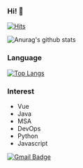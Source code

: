 ### Hi! 👋

<!--
**griffinGC/griffinGC** is a ✨ _special_ ✨ repository because its `README.md` (this file) appears on your GitHub profile.

Here are some ideas to get you started:

- 🔭 I’m currently working on ...
- 🌱 I’m currently learning ...
- 👯 I’m looking to collaborate on ...
- 🤔 I’m looking for help with ...
- 💬 Ask me about ...
- 📫 How to reach me: ...
- 😄 Pronouns: ...
- ⚡ Fun fact: ...
-->
[![Hits](https://hits.seeyoufarm.com/api/count/incr/badge.svg?url=https%3A%2F%2Fgithub.com%2FgriffinGC%2Fhit-counter&count_bg=%2379C83D&title_bg=%23555555&icon=&icon_color=%23E7E7E7&title=visitor&edge_flat=false)](https://hits.seeyoufarm.com)

![Anurag's github stats](https://github-readme-stats.vercel.app/api?username=griffinGC&show_icons=true&count_private=true&theme=buefy)

### Language
[![Top Langs](https://github-readme-stats.vercel.app/api/top-langs/?username=griffinGC&layout=compact)](https://github.com/anuraghazra/github-readme-stats)

### Interest
- Vue
- Java
- MSA
- DevOps
- Python
- Javascript

[![Gmail Badge](https://img.shields.io/badge/Gmail-d14836?style=flat-square&logo=Gmail&logoColor=white&link=mailto:griffindouble@gmail.com)](mailto:griffindouble@gmail.com)
	
	
